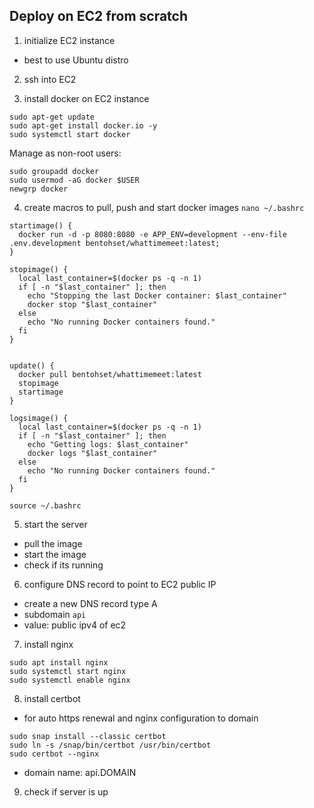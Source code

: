 ## Deploy on EC2 from scratch

1. initialize EC2 instance

- best to use Ubuntu distro

2. ssh into EC2

3. install docker on EC2 instance

```
sudo apt-get update
sudo apt-get install docker.io -y
sudo systemctl start docker
```

Manage as non-root users:

```
sudo groupadd docker
sudo usermod -aG docker $USER
newgrp docker
```

4. create macros to pull, push and start docker images
   `nano ~/.bashrc`

```
startimage() {
  docker run -d -p 8080:8080 -e APP_ENV=development --env-file .env.development bentohset/whattimemeet:latest;
}

stopimage() {
  local last_container=$(docker ps -q -n 1)
  if [ -n "$last_container" ]; then
    echo "Stopping the last Docker container: $last_container"
    docker stop "$last_container"
  else
    echo "No running Docker containers found."
  fi
}


update() {
  docker pull bentohset/whattimemeet:latest
  stopimage
  startimage
}

logsimage() {
  local last_container=$(docker ps -q -n 1)
  if [ -n "$last_container" ]; then
    echo "Getting logs: $last_container"
    docker logs "$last_container"
  else
    echo "No running Docker containers found."
  fi
}

```

`source ~/.bashrc`

5. start the server

- pull the image
- start the image
- check if its running

6. configure DNS record to point to EC2 public IP

- create a new DNS record type A
- subdomain `api`
- value: public ipv4 of ec2

7. install nginx

```
sudo apt install nginx
sudo systemctl start nginx
sudo systemctl enable nginx
```

8. install certbot

- for auto https renewal and nginx configuration to domain

```
sudo snap install --classic certbot
sudo ln -s /snap/bin/certbot /usr/bin/certbot
sudo certbot --nginx
```

- domain name: api.DOMAIN

9. check if server is up
